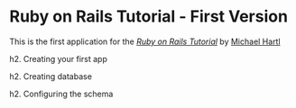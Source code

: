 # Ruby on Rails Tutorial - First Version

This is the first application for the [*Ruby on Rails Tutorial*](http://railstutorials.org) by [Michael Hartl](http://michaelhartl.com)

h2. Creating your first app

h2. Creating database

h2. Configuring the schema